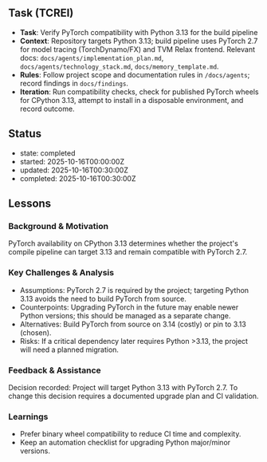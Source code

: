 ## Task (TCREI)
- **Task**: Verify PyTorch compatibility with Python 3.13 for the build pipeline
- **Context**: Repository targets Python 3.13; build pipeline uses PyTorch 2.7 for model tracing (TorchDynamo/FX) and TVM Relax frontend. Relevant docs: `docs/agents/implementation_plan.md`, `docs/agents/technology_stack.md`, `docs/memory_template.md`.
- **Rules**: Follow project scope and documentation rules in `/docs/agents`; record findings in `docs/findings`.
- **Iteration**: Run compatibility checks, check for published PyTorch wheels for CPython 3.13, attempt to install in a disposable environment, and record outcome.

## Status
- state: completed
- started: 2025-10-16T00:00:00Z
- updated: 2025-10-16T00:30:00Z
- completed: 2025-10-16T00:30:00Z

## Lessons
### Background & Motivation
PyTorch availability on CPython 3.13 determines whether the project's compile pipeline can target 3.13 and remain compatible with PyTorch 2.7.

### Key Challenges & Analysis
- Assumptions: PyTorch 2.7 is required by the project; targeting Python 3.13 avoids the need to build PyTorch from source.
- Counterpoints: Upgrading PyTorch in the future may enable newer Python versions; this should be managed as a separate change.
- Alternatives: Build PyTorch from source on 3.14 (costly) or pin to 3.13 (chosen).
- Risks: If a critical dependency later requires Python >3.13, the project will need a planned migration.

### Feedback & Assistance
Decision recorded: Project will target Python 3.13 with PyTorch 2.7. To change this decision requires a documented upgrade plan and CI validation.

### Learnings
- Prefer binary wheel compatibility to reduce CI time and complexity.
- Keep an automation checklist for upgrading Python major/minor versions.
